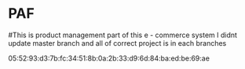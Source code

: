 # PAF

#This is product management part of this e - commerce system I didnt update master branch and all of correct project is in each branches





05:52:93:d3:7b:fc:34:51:8b:0a:2b:33:d9:6d:84:ba:ed:be:69:ae